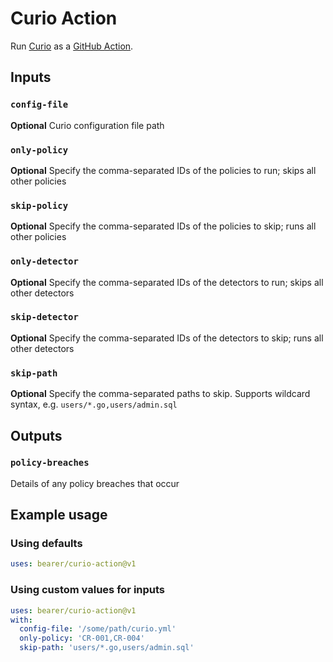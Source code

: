 # Curio Action

Run [Curio](https://curio.sh/) as a [GitHub Action](https://github.com/features/actions).

## Inputs

### `config-file`

**Optional** Curio configuration file path

### `only-policy`

**Optional** Specify the comma-separated IDs of the policies to run; skips all other policies

### `skip-policy`

**Optional** Specify the comma-separated IDs of the policies to skip; runs all other policies

### `only-detector`

**Optional** Specify the comma-separated IDs of the detectors to run; skips all other detectors

### `skip-detector`

**Optional** Specify the comma-separated IDs of the detectors to skip; runs all other detectors

### `skip-path`

**Optional** Specify the comma-separated paths to skip. Supports wildcard syntax, e.g. `users/*.go,users/admin.sql`

## Outputs

### `policy-breaches`

Details of any policy breaches that occur

## Example usage

### Using defaults

``` yaml
uses: bearer/curio-action@v1
```

### Using custom values for inputs

``` yaml
uses: bearer/curio-action@v1
with:
  config-file: '/some/path/curio.yml'
  only-policy: 'CR-001,CR-004'
  skip-path: 'users/*.go,users/admin.sql'
```
